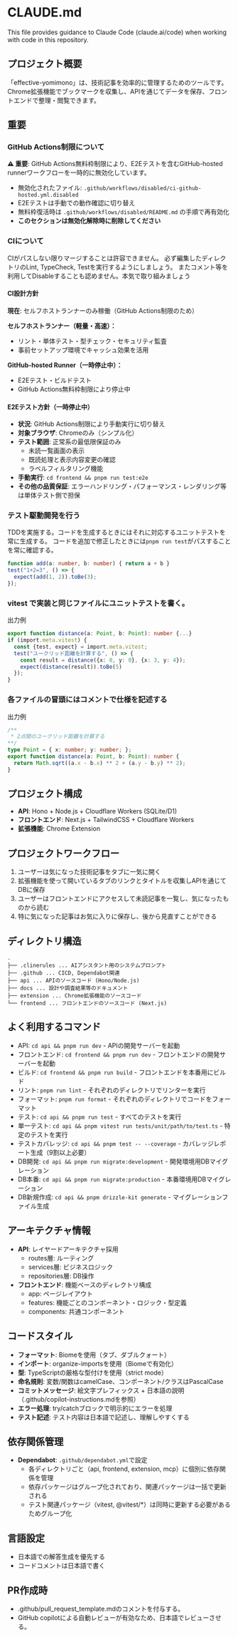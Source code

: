 # CLAUDE.md

This file provides guidance to Claude Code (claude.ai/code) when working with code in this repository.

## プロジェクト概要
「effective-yomimono」は、技術記事を効率的に管理するためのツールです。Chrome拡張機能でブックマークを収集し、APIを通じてデータを保存、フロントエンドで整理・閲覧できます。

## 重要

### GitHub Actions制限について

**⚠️ 重要**: GitHub Actions無料枠制限により、E2Eテストを含むGitHub-hosted runnerワークフローを一時的に無効化しています。

- 無効化されたファイル: `.github/workflows/disabled/ci-github-hosted.yml.disabled`
- E2Eテストは手動での動作確認に切り替え
- 無料枠復活時は `.github/workflows/disabled/README.md` の手順で再有効化
- **このセクションは無効化解除時に削除してください**

### CIについて

CIがパスしない限りマージすることは許容できません。
必ず編集したディレクトリのLint, TypeCheck, Testを実行するようにしましょう。
またコメント等を利用してDisableすることも認めません。本気で取り組みましょう

#### CI設計方針
**現在**: セルフホストランナーのみ稼働（GitHub Actions制限のため）

**セルフホストランナー（軽量・高速）：**
- リント・単体テスト・型チェック・セキュリティ監査
- 事前セットアップ環境でキャッシュ効果を活用

**GitHub-hosted Runner（一時停止中）：**
- E2Eテスト・ビルドテスト
- GitHub Actions無料枠制限により停止中

#### E2Eテスト方針（一時停止中）
- **状況**: GitHub Actions制限により手動実行に切り替え
- **対象ブラウザ**: Chromeのみ（シンプル化）
- **テスト範囲**: 正常系の最低限保証のみ
  - 未読一覧画面の表示
  - 既読処理と表示内容変更の確認
  - ラベルフィルタリング機能
- **手動実行**: `cd frontend && pnpm run test:e2e`
- **その他の品質保証**: エラーハンドリング・パフォーマンス・レンダリング等は単体テスト側で担保

### テスト駆動開発を行う
TDDを実施する。コードを生成するときにはそれに対応するユニットテストを常に生成する。
コードを追加で修正したときには`pnpm run test`がパスすることを常に確認する。

```ts
function add(a: number, b: number) { return a + b }
test("1+2=3", () => {
  expect(add(1, 2)).toBe(3);
});
```

### vitest で実装と同じファイルにユニットテストを書く。
出力例
```ts
export function distance(a: Point, b: Point): number {...}
if (import.meta.vitest) {
  const {test, expect} = import.meta.vitest;
  test("ユークリッド距離を計算する", () => {
    const result = distance({x: 0, y: 0}, {x: 3, y: 4});
    expect(distance(result)).toBe(5)
  });
}
```

### 各ファイルの冒頭にはコメントで仕様を記述する

出力例

```ts
/**
 * 2点間のユークリッド距離を計算する
**/
type Point = { x: number; y: number; };
export function distance(a: Point, b: Point): number {
  return Math.sqrt((a.x - b.x) ** 2 + (a.y - b.y) ** 2);
}
```

## プロジェクト構成
- **API**: Hono + Node.js + Cloudflare Workers (SQLite/D1)
- **フロントエンド**: Next.js + TailwindCSS + Cloudflare Workers
- **拡張機能**: Chrome Extension

## プロジェクトワークフロー
1. ユーザーは気になった技術記事をタブに一気に開く
2. 拡張機能を使って開いているタブのリンクとタイトルを収集しAPIを通じてDBに保存
3. ユーザーはフロントエンドにアクセスして未読記事を一覧し、気になったものから読む
4. 特に気になった記事はお気に入りに保存し、後から見直すことができる

## ディレクトリ構造
```
.
├── .clinerules ... AIアシスタント用のシステムプロンプト
├── .github ... CICD, Dependabot関連
├── api ... APIのソースコード (Hono/Node.js)
├── docs ... 設計や調査結果等のドキュメント
├── extension ... Chrome拡張機能のソースコード
└── frontend ... フロントエンドのソースコード (Next.js)
```

## よく利用するコマンド
- API: `cd api && pnpm run dev` - APIの開発サーバーを起動
- フロントエンド: `cd frontend && pnpm run dev` - フロントエンドの開発サーバーを起動
- ビルド: `cd frontend && pnpm run build` - フロントエンドを本番用にビルド
- リント: `pnpm run lint` - それぞれのディレクトリでリンターを実行
- フォーマット: `pnpm run format` - それぞれのディレクトリでコードをフォーマット
- テスト: `cd api && pnpm run test` - すべてのテストを実行
- 単一テスト: `cd api && pnpm vitest run tests/unit/path/to/test.ts` - 特定のテストを実行
- テストカバレッジ: `cd api && pnpm test -- --coverage` - カバレッジレポート生成（9割以上必要）
- DB開発: `cd api && pnpm run migrate:development` - 開発環境用DBマイグレーション
- DB本番: `cd api && pnpm run migrate:production` - 本番環境用DBマイグレーション
- DB新規作成: `cd api && pnpm drizzle-kit generate` - マイグレーションファイル生成

## アーキテクチャ情報
- **API**: レイヤードアーキテクチャ採用
  - routes層: ルーティング
  - services層: ビジネスロジック
  - repositories層: DB操作
- **フロントエンド**: 機能ベースのディレクトリ構成
  - app: ページレイアウト
  - features: 機能ごとのコンポーネント・ロジック・型定義
  - components: 共通コンポーネント

## コードスタイル
- **フォーマット**: Biomeを使用（タブ、ダブルクォート）
- **インポート**: organize-importsを使用（Biomeで有効化）
- **型**: TypeScriptの厳格な型付けを使用（strict mode）
- **命名規則**: 変数/関数はcamelCase、コンポーネント/クラスはPascalCase
- **コミットメッセージ**: 絵文字プレフィックス + 日本語の説明（.github/copilot-instructions.mdを参照）
- **エラー処理**: try/catchブロックで明示的にエラーを処理
- **テスト記述**: テスト内容は日本語で記述し、理解しやすくする

## 依存関係管理
- **Dependabot**: `.github/dependabot.yml`で設定
  - 各ディレクトリごと（api, frontend, extension, mcp）に個別に依存関係を管理
  - 依存パッケージはグループ化されており、関連パッケージは一括で更新される
  - テスト関連パッケージ（vitest, @vitest/*）は同時に更新する必要があるためグループ化

## 言語設定
- 日本語での解答生成を優先する
- コードコメントは日本語で書く

## PR作成時
- .github/pull_request_template.mdのコメントを付与する。
- GitHub copilotによる自動レビューが有効なため、日本語でレビューさせる。
